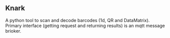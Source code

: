 ## Knark

A python tool to scan and decode barcodes (1d, QR and DataMatrix). Primary
interface (getting request and returning results) is an mqtt message brioker.

